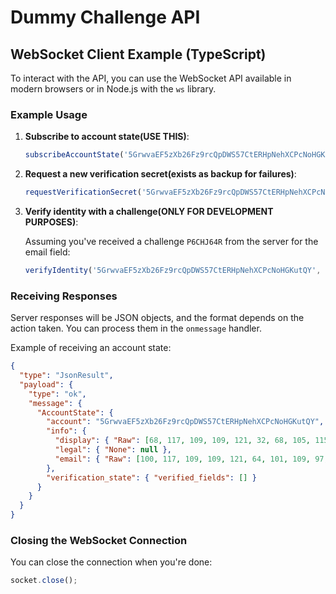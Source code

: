 # Dummy Challenge API

## WebSocket Client Example (TypeScript)

To interact with the API, you can use the WebSocket API available in modern browsers or in Node.js with the `ws` library.

### Example Usage

1. **Subscribe to account state(USE THIS)**:

   ```typescript
   subscribeAccountState('5GrwvaEF5zXb26Fz9rcQpDWS57CtERHpNehXCPcNoHGKutQY');
   ```

2. **Request a new verification secret(exists as backup for failures)**:

   ```typescript
   requestVerificationSecret('5GrwvaEF5zXb26Fz9rcQpDWS57CtERHpNehXCPcNoHGKutQY', 'email');
   ```

3. **Verify identity with a challenge(ONLY FOR DEVELOPMENT PURPOSES)**:

   Assuming you've received a challenge `P6CHJ64R` from the server for the email field:

   ```typescript
   verifyIdentity('5GrwvaEF5zXb26Fz9rcQpDWS57CtERHpNehXCPcNoHGKutQY', 'email', 'P6CHJ64R');
   ```

### Receiving Responses

Server responses will be JSON objects, and the format depends on the action taken. You can process them in the `onmessage` handler.

Example of receiving an account state:

```json
{
  "type": "JsonResult",
  "payload": {
    "type": "ok",
    "message": {
      "AccountState": {
        "account": "5GrwvaEF5zXb26Fz9rcQpDWS57CtERHpNehXCPcNoHGKutQY",
        "info": {
          "display": { "Raw": [68, 117, 109, 109, 121, 32, 68, 105, 115, 112, 108, 97, 121] },
          "legal": { "None": null },
          "email": { "Raw": [100, 117, 109, 109, 121, 64, 101, 109, 97, 105, 108, 46, 99, 111, 109] }
        },
        "verification_state": { "verified_fields": [] }
      }
    }
  }
}
```

### Closing the WebSocket Connection

You can close the connection when you're done:

```typescript
socket.close();
```
